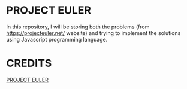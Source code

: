 # PROJECT EULER

In this repository, I will be storing both the problems (from https://projecteuler.net/ website) and trying to implement the solutions using Javascript programming language.

# CREDITS
[PROJECT EULER](https://projecteuler.net/)
